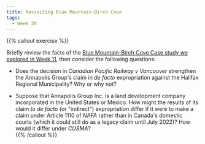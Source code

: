 ```yaml
---
title: Revisiting Blue Mountain-Birch Cove
tags:
  - Week 20
---
```



{{% callout exercise %}} 

Briefly review the facts of the [Blue Mountain-Birch Cove Case study we explored in Week 11](../week11/#problem-blue-mountain-birch-cove-lakes), then consider the following questions:

- Does the decision in *Canadian Pacific Railway v Vancouver* strengthen the Annapolis Group's claim in *de facto* expropriation against the Halifax Regional Municipality? Why or why not?

- Suppose that Annapolis Group Inc. is a land development company incorporated in the United States or Mexico. How might the results of its claim to *de facto* (or "indirect") expropriation differ if it were to make a claim under Article 1110 of *NAFA* rather than in Canada's domestic courts (which it could still do as a legacy claim until July 2022)? How would it differ under *CUSMA*?  
{{% /callout %}}
